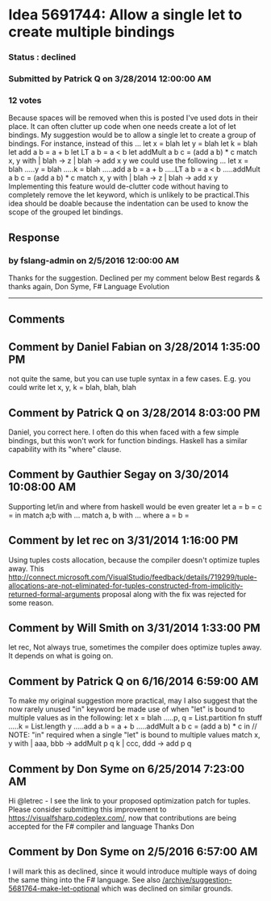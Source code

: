 # Idea 5691744: Allow a single let to create multiple bindings #

### Status : declined

### Submitted by Patrick Q on 3/28/2014 12:00:00 AM

### 12 votes

Because spaces will be removed when this is posted I've used dots in their place.
It can often clutter up code when one needs create a lot of let bindings. My suggestion would be to allow a single let to create a group of bindings.
For instance, instead of this ...
let x = blah
let y = blah
let k = blah
let add a b = a + b
let LT a b = a < b
let addMult a b c = (add a b) * c
match x, y with
| blah -> z
| blah -> add x y
we could use the following ...
let x = blah
.....y = blah
.....k = blah
.....add a b = a + b
.....LT a b = a < b
.....addMult a b c = (add a b) * c
match x, y with
| blah -> z
| blah -> add x y
Implementing this feature would de-clutter code without having to completely remove the let keyword, which is unlikely to be practical.This idea should be doable because the indentation can be used to know the scope of the grouped let bindings.



## Response 
### by fslang-admin on 2/5/2016 12:00:00 AM

Thanks for the suggestion. Declined per my comment below
Best regards & thanks again,
Don Syme, F# Language Evolution

------------------------
## Comments


## Comment by Daniel Fabian on 3/28/2014 1:35:00 PM
not quite the same, but you can use tuple syntax in a few cases. E.g. you could write
let x, y, k = blah, blah, blah


## Comment by Patrick Q on 3/28/2014 8:03:00 PM
Daniel, you correct here. I often do this when faced with a few simple bindings, but this won't work for function bindings. Haskell has a similar capability with its "where" clause.


## Comment by Gauthier Segay on 3/30/2014 10:08:00 AM
Supporting let/in and where from haskell would be even greater
let a =
b =
c =
in
match a;b with
...
match a, b with
...
where
a =
b =


## Comment by let rec on 3/31/2014 1:16:00 PM
Using tuples costs allocation, because the compiler doesn't optimize tuples away.
This http://connect.microsoft.com/VisualStudio/feedback/details/719299/tuple-allocations-are-not-eliminated-for-tuples-constructed-from-implicitly-returned-formal-arguments proposal along with the fix was rejected for some reason.


## Comment by Will Smith on 3/31/2014 1:33:00 PM
let rec,
Not always true, sometimes the compiler does optimize tuples away. It depends on what is going on.


## Comment by Patrick Q on 6/16/2014 6:59:00 AM
To make my original suggestion more practical, may I also suggest that the now rarely unused "in" keyword be made use of when "let" is bound to multiple values as in the following:
let x = blah
.....p, q = List.partition fn stuff
.....k = List.length y
.....add a b = a + b
.....addMult a b c = (add a b) * c
in // NOTE: "in" required when a single "let" is bound to multiple values
match x, y with
| aaa, bbb -> addMult p q k
| ccc, ddd -> add p q


## Comment by Don Syme on 6/25/2014 7:23:00 AM
Hi @letrec - I see the link to your proposed optimization patch for tuples. Please consider submitting this improvement to https://visualfsharp.codeplex.com/, now that contributions are being accepted for the F# compiler and language
Thanks
Don


## Comment by Don Syme on 2/5/2016 6:57:00 AM
I will mark this as declined, since it would introduce multiple ways of doing the same thing into the F# language. See also [/archive/suggestion-5681764-make-let-optional](/archive/suggestion-5681764-make-let-optional.md) which was declined on similar grounds.

